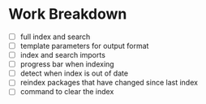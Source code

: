 Work Breakdown
==============

-	[ ] full index and search
-	[ ] template parameters for output format
-	[ ] index and search imports
-	[ ] progress bar when indexing
-	[ ] detect when index is out of date
-	[ ] reindex packages that have changed since last index
-	[ ] command to clear the index
